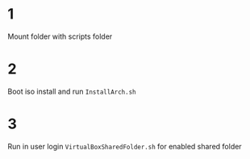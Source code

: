 # 1
Mount folder with scripts folder

# 2
Boot iso install and run ``` InstallArch.sh ``` 

# 3
Run in user login ```VirtualBoxSharedFolder.sh``` for enabled shared folder
